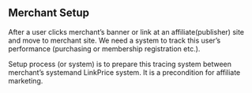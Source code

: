 ## Merchant Setup

After a user clicks merchant’s banner or link at an affiliate(publisher) site and move to merchant site. We need a system to track this user’s performance (purchasing or membership registration etc.). 

Setup process (or system) is to prepare this tracing system between merchant’s systemand LinkPrice system. It is a precondition for affiliate marketing. 

